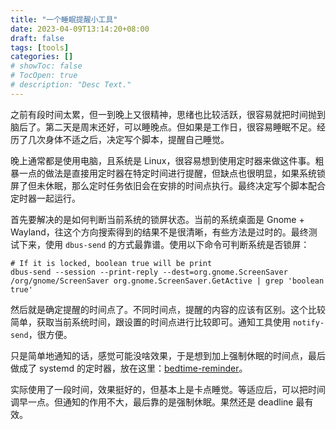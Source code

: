```yaml
---
title: "一个睡眠提醒小工具"
date: 2023-04-09T13:14:20+08:00
draft: false
tags: [tools]
categories: []
# showToc: false
# TocOpen: true
# description: "Desc Text."
---
```


之前有段时间太累，但一到晚上又很精神，思绪也比较活跃，很容易就把时间抛到脑后了。第二天是周末还好，可以睡晚点。但如果是工作日，很容易睡眠不足。经历了几次身体不适之后，决定写个脚本，提醒自己睡觉。

晚上通常都是使用电脑，且系统是 Linux，很容易想到使用定时器来做这件事。粗暴一点的做法是直接用定时器在特定时间进行提醒，但缺点也很明显，如果系统锁屏了但未休眠，那么定时任务依旧会在安排的时间点执行。最终决定写个脚本配合定时器一起运行。

首先要解决的是如何判断当前系统的锁屏状态。当前的系统桌面是 Gnome + Wayland，往这个方向搜索得到的结果不是很清晰，有些方法是过时的。最终测试下来，使用 `dbus-send` 的方式最靠谱。使用以下命令可判断系统是否锁屏：

```shell
# If it is locked, boolean true will be print
dbus-send --session --print-reply --dest=org.gnome.ScreenSaver /org/gnome/ScreenSaver org.gnome.ScreenSaver.GetActive | grep 'boolean true'
```

然后就是确定提醒的时间点了。不同时间点，提醒的内容的应该有区别。这个比较简单，获取当前系统时间，跟设置的时间点进行比较即可。通知工具使用 `notify-send`，很方便。

只是简单地通知的话，感觉可能没啥效果，于是想到加上强制休眠的时间点，最后做成了 systemd 的定时器，放在这里：[bedtime-reminder](https://github.com/rrcgat/bedtime-reminder)。

实际使用了一段时间，效果挺好的，但基本上是卡点睡觉。等适应后，可以把时间调早一点。但通知的作用不大，最后靠的是强制休眠。果然还是 deadline 最有效。
